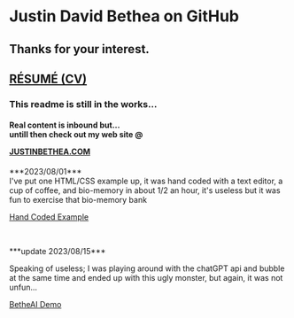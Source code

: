  <h1>Justin David Bethea on GitHub</h1>
 <h2>Thanks for your interest.</h2>
 <h2><a href="https://justinbethea.com/?page_id=220">RÉSUMÉ (CV)</a></h2>
 <h3>This readme is still in the works...</h3>
 <H4> <p>Real content is inbound but...<br>
  untill then check out my web site @ </p><a href="https://justinbethea.com">JUSTINBETHEA.COM</a></H4>
  <p>***2023/08/01***<br> I've put one HTML/CSS example up, it was hand coded with a text editor, a cup of coffee, and bio-memory in about 1/2 an hour, it's useless but it was fun to exercise that bio-memory bank</p>
  <a href="class3.html">Hand Coded Example</a><br>
  <p><br></p>
  <p> ***update 2023/08/15***</p>
  <p> Speaking of useless; I was playing around with the chatGPT api and bubble at the same time and ended up with
   this ugly monster, but again, it was not unfun...</p><a href="https://betheai-interface.bubbleapps.io/version-test">BetheAI Demo</a>
   <p><br></p>
 
